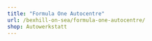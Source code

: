 ```yaml
---
title: "Formula One Autocentre"
url: /bexhill-on-sea/formula-one-autocentre/
shop: Autowerkstatt
---
```

